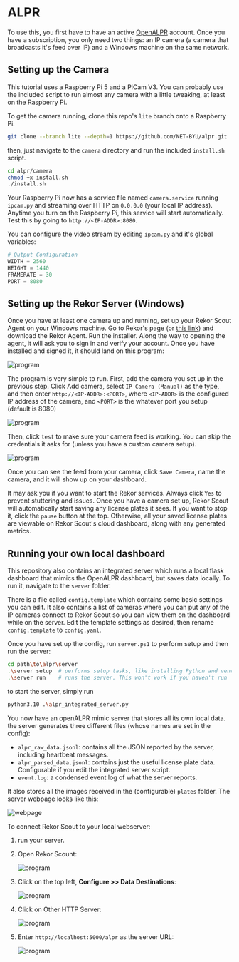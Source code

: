 # ALPR

To use this, you first have to have an active [OpenALPR](https://cloud.openalpr.com/) account. Once you have a subscription, you only need two things: an IP camera (a camera that broadcasts it's feed over IP) and a Windows machine on the same network.

## Setting up the Camera

This tutorial uses a Raspberry Pi 5 and a PiCam V3. You can probably use the included script to run almost any camera with a little tweaking, at least on the Raspberry Pi.

To get the camera running, clone this repo's `lite` branch onto a Raspberry Pi:

```sh
git clone --branch lite --depth=1 https://github.com/NET-BYU/alpr.git
```

then, just navigate to the `camera` directory and run the included `install.sh` script.

```sh
cd alpr/camera
chmod +x install.sh
./install.sh
```

Your Raspberry Pi now has a service file named `camera.service` running `ipcam.py` and streaming over HTTP on `0.0.0.0` (your local IP address). Anytime you turn on the Raspberry Pi, this service will start automatically. Test this by going to `http://<IP-ADDR>:8080`.

You can configure the video stream by editing `ipcam.py` and it's global variables:

```py
# Output Configuration         
WIDTH = 2560   
HEIGHT = 1440
FRAMERATE = 30
PORT = 8080
```

## Setting up the Rekor Server (Windows)

Once you have at least one camera up and running, set up your Rekor Scout Agent on your Windows machine. Go to Rekor's page (or [this link](https://deb.openalpr.com/windows-agent/openalpr-agent-latest.exe)) and download the Rekor Agent. Run the installer. Along the way to opening the agent, it will ask you to sign in and verify your account. Once you have installed and signed it, it should land on this program:

![program](media/program_empty.png)

The program is very simple to run. First, add the camera you set up in the previous step. Click Add camera, select `IP Camera (Manual)` as the type, and then enter `http://<IP-ADDR>:<PORT>`, where `<IP-ADDR>` is the configured IP address of the camera, and `<PORT>` is the whatever port you setup (default is 8080)

![program](media/program_camsetup.png)

Then, click `test` to make sure your camera feed is working. You can skip the credentials it asks for (unless you have a custom camera setup).

![program](media/program_camtest.png)

Once you can see the feed from your camera, click `Save Camera`, name the camera, and it will show up on your dashboard.

It may ask you if you want to start the Rekor services. Always click `Yes` to prevent stuttering and issues. Once you have a camera set up, Rekor Scout will automatically start saving any license plates it sees. If you want to stop it, click the `pause` button at the top. Otherwise, all your saved license plates are viewable on Rekor Scout's cloud dashboard, along with any generated metrics.

## Running your own local dashboard

This repository also contains an integrated server which runs a local flask dashboard that mimics the OpenALPR dashboard, but saves data locally. To run it, navigate to the `server` folder. 

There is a file called `config.template` which contains some basic settings you can edit. It also contains a list of cameras where you can put any of the IP cameras connect to Rekor Scout so you can view them on the dashboard while on the server. Edit the template settings as desired, then rename `config.template` to `config.yaml`.

Once you have set up the config, run `server.ps1` to perform setup and then run the server:

```sh
cd path\to\alpr\server
.\server setup  # performs setup tasks, like installing Python and venv. One time use
.\server run    # runs the server. This won't work if you haven't run 'setup'
```

to start the server, simply run

```sh
python3.10 .\alpr_integrated_server.py
```

You now have an openALPR mimic server that stores all its own local data. the server generates three different files (whose names are set in the config):

- `alpr_raw_data.jsonl`: contains all the JSON reported by the server, including heartbeat messages.
- `alpr_parsed_data.jsonl`: contains just the useful license plate data. Configurable if you edit the integrated server script.
- `event.log`: a condensed event log of what the server reports.

It also stores all the images received in the (configurable) `plates` folder. The server webpage looks like this:

![webpage](media/webpage.png)

To connect Rekor Scout to your local webserver:

1. run your server.
2. Open Rekor Scount:

    ![program](media/program_empty.png)

3. Click on the top left, **Configure >> Data Destinations**:

    ![program](media/program_datadest.png)

4. Click on Other HTTP Server:

    ![program](media/program_datadest_popup.png)

5. Enter `http://localhost:5000/alpr` as the server URL:

    ![program](media/program_urldest_popup.png)
